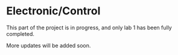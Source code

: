 # Electronic/Control

This part of the project is in progress, and only lab 1 has been fully completed.

More updates will be added soon. 


